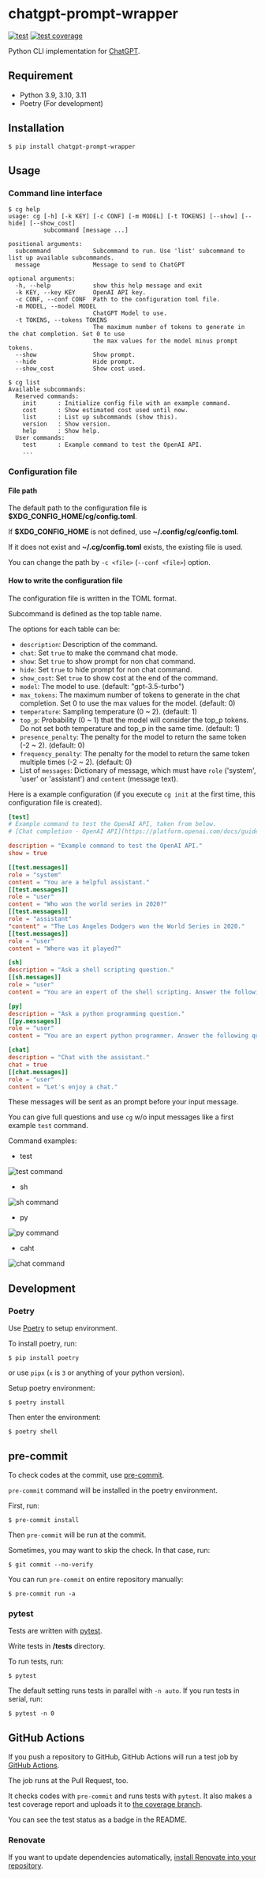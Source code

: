 # chatgpt-prompt-wrapper

[![test](https://github.com/rcmdnk/chatgpt-prompt-wrapper/actions/workflows/test.yml/badge.svg)](https://github.com/rcmdnk/chatgpt-prompt-wrapper/actions/workflows/test.yml)
[![test coverage](https://img.shields.io/badge/coverage-check%20here-blue.svg)](https://github.com/rcmdnk/chatgpt-prompt-wrapper/tree/coverage)

Python CLI implementation for [ChatGPT](https://openai.com/blog/chatgpt).

## Requirement

- Python 3.9, 3.10, 3.11
- Poetry (For development)

## Installation

```
$ pip install chatgpt-prompt-wrapper
```

## Usage

### Command line interface

```
$ cg help
usage: cg [-h] [-k KEY] [-c CONF] [-m MODEL] [-t TOKENS] [--show] [--hide] [--show_cost]
          subcommand [message ...]

positional arguments:
  subcommand            Subcommand to run. Use 'list' subcommand to list up available subcommands.
  message               Message to send to ChatGPT

optional arguments:
  -h, --help            show this help message and exit
  -k KEY, --key KEY     OpenAI API key.
  -c CONF, --conf CONF  Path to the configuration toml file.
  -m MODEL, --model MODEL
                        ChatGPT Model to use.
  -t TOKENS, --tokens TOKENS
                        The maximum number of tokens to generate in the chat completion. Set 0 to use
                        the max values for the model minus prompt tokens.
  --show                Show prompt.
  --hide                Hide prompt.
  --show_cost           Show cost used.
```

```
$ cg list
Available subcommands:
  Reserved commands:
    init      : Initialize config file with an example command.
    cost      : Show estimated cost used until now.
    list      : List up subcommands (show this).
    version   : Show version.
    help      : Show help.
  User commands:
    test      : Example command to test the OpenAI API.
    ...
```

### Configuration file

#### File path

The default path to the configuration file is **$XDG_CONFIG_HOME/cg/config.toml**.

If **$XDG_CONFIG_HOME** is not defined, use **~/.config/cg/config.toml**.

If it does not exist and **~/.cg/config.toml** exists,
the existing file is used.

You can change the path by `-c <file>` (`--conf <file>`) option.

#### How to write the configuration file

The configuration file is written in the TOML format.

Subcommand is defined as the top table name.

The options for each table can be:

- `description`: Description of the command.
- `chat`: Set `true` to make the command chat mode.
- `show`: Set `true` to show prompt for non chat command.
- `hide`: Set `true` to hide prompt for non chat command.
- `show_cost`: Set `true` to show cost at the end of the command.
- `model`: The model to use. (default: "gpt-3.5-turbo")
- `max_tokens`: The maximum number of tokens to generate in the chat completion. Set 0 to use the max values for the model. (default: 0)
- `temperature`: Sampling temperature (0 ~ 2). (default: 1)
- `top_p`: Probability (0 ~ 1) that the model will consider the top_p tokens. Do not set both temperature and top_p in the same time. (default: 1)
- `presence_penalty`: The penalty for the model to return the same token (-2 ~ 2). (default: 0)
- `frequency_penalty`: The penalty for the model to return the same token multiple times (-2 ~ 2). (default: 0)
- List of `messages`: Dictionary of message, which must have `role` ('system', 'user' or 'assistant') and `content` (message text).

Here is a example configuration (if you execute `cg init` at the first time, this configuration file is created).

```toml
[test]
# Example command to test the OpenAI API, taken from below.
# [Chat completion - OpenAI API](https://platform.openai.com/docs/guides/chat/introduction)

description = "Example command to test the OpenAI API."
show = true

[[test.messages]]
role = "system"
content = "You are a helpful assistant."
[[test.messages]]
role = "user"
content = "Who won the world series in 2020?"
[[test.messages]]
role = "assistant"
"content" = "The Los Angeles Dodgers won the World Series in 2020."
[[test.messages]]
role = "user"
content = "Where was it played?"

[sh]
description = "Ask a shell scripting question."
[[sh.messages]]
role = "user"
content = "You are an expert of the shell scripting. Answer the following questions."

[py]
description = "Ask a python programming question."
[[py.messages]]
role = "user"
content = "You are an expert python programmer. Answer the following questions."

[chat]
description = "Chat with the assistant."
chat = true
[[chat.messages]]
role = "user"
content = "Let's enjoy a chat."
```

These messages will be sent as an prompt before your input message.

You can give full questions and use `cg` w/o input messages like a first example `test` command.

Command examples:

* test

![test command](https://raw.githubusercontent.com/rcmdnk/chatgpt-prompt-wrapper/main/fig/cg_test.png)

* sh

![sh command](https://raw.githubusercontent.com/rcmdnk/chatgpt-prompt-wrapper/main/fig/cg_sh.png)

* py

![py command](https://raw.githubusercontent.com/rcmdnk/chatgpt-prompt-wrapper/main/fig/cg_py.png)

* caht

![chat command](https://raw.githubusercontent.com/rcmdnk/chatgpt-prompt-wrapper/main/fig/cg_chat.gif)


## Development

### Poetry

Use [Poetry](https://python-poetry.org/) to setup environment.

To install poetry, run:

```
$ pip install poetry
```

or use `pipx` (`x` is `3` or anything of your python version).

Setup poetry environment:

```
$ poetry install
```

Then enter the environment:

```
$ poetry shell
```

## pre-commit

To check codes at the commit, use [pre-commit](https://pre-commit.com/).

`pre-commit` command will be installed in the poetry environment.

First, run:

```
$ pre-commit install
```

Then `pre-commit` will be run at the commit.

Sometimes, you may want to skip the check. In that case, run:

```
$ git commit --no-verify
```

You can run `pre-commit` on entire repository manually:

```
$ pre-commit run -a
```

### pytest

Tests are written with [pytest](https://docs.pytest.org/).

Write tests in **/tests** directory.

To run tests, run:

```
$ pytest
```

The default setting runs tests in parallel with `-n auto`.
If you run tests in serial, run:

```
$ pytest -n 0
```

## GitHub Actions

If you push a repository to GitHub, GitHub Actions will run a test job
by [GitHub Actions](https://github.co.jp/features/actions).

The job runs at the Pull Request, too.

It checks codes with `pre-commit` and runs tests with `pytest`.
It also makes a test coverage report and uploads it to [the coverage branch](https://github.com/rcmdnk/chatgpt-prompt-wrapper/tree/coverage).

You can see the test status as a badge in the README.

### Renovate

If you want to update dependencies automatically, [install Renovate into your repository](https://docs.renovatebot.com/getting-started/installing-onboarding/).
